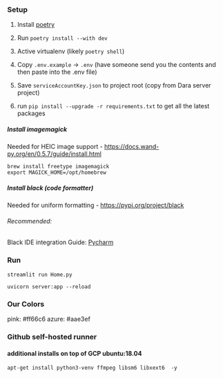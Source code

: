 ### Setup


1. Install [poetry](https://python-poetry.org/docs/)
2. Run `poetry install --with dev`

3. Active virtualenv (likely `poetry shell`)
4. Copy `.env.example` -> `.env` (have someone send you the contents and then paste into the .env file)
5. Save `serviceAccountKey.json` to project root (copy from Dara server project)

6. run `pip install --upgrade -r requirements.txt` to get all the latest packages

##### Install imagemagick

Needed for HEIC image support - https://docs.wand-py.org/en/0.5.7/guide/install.html

```
brew install freetype imagemagick
export MAGICK_HOME=/opt/homebrew
```

##### Install black (code formatter)

Needed for uniform formatting - https://pypi.org/project/black

###### Recommended:

Black IDE integration
Guide: [Pycharm](https://black.readthedocs.io/en/stable/integrations/editors.html#pycharm-intellij-idea)

### Run

```
streamlit run Home.py
```

```
uvicorn server:app --reload
```

### Our Colors
pink: #ff66c6
azure: #aae3ef

### Github self-hosted runner 
#### additional installs on top of GCP ubuntu:18.04
```
apt-get install python3-venv ffmpeg libsm6 libxext6  -y
```
